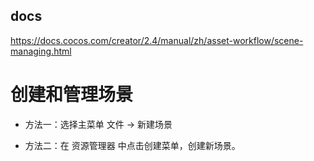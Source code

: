 
## docs
https://docs.cocos.com/creator/2.4/manual/zh/asset-workflow/scene-managing.html

# 创建和管理场景
- 方法一：选择主菜单 文件 -> 新建场景

- 方法二：在 资源管理器 中点击创建菜单，创建新场景。

